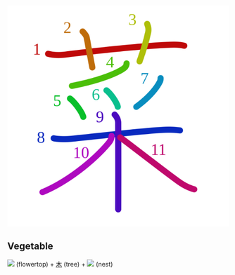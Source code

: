 ![83dc](../kanji-colorize/83dc.svg)
## Vegetable
![](http://www.kanjidamage.com/assets/radsmall/flower-303d55c2aa8534ab3d1d8290588d7c1462971c974af29d9210696326646feb14.jpg) (flowertop) + [木](木.md) (tree) + ![](http://www.kanjidamage.com/assets/radsmall/nest-3e8c9be0727181b946ab25c38e0b53e9f52f89feb04fcffd14170f539edd6be1.jpg) (nest)